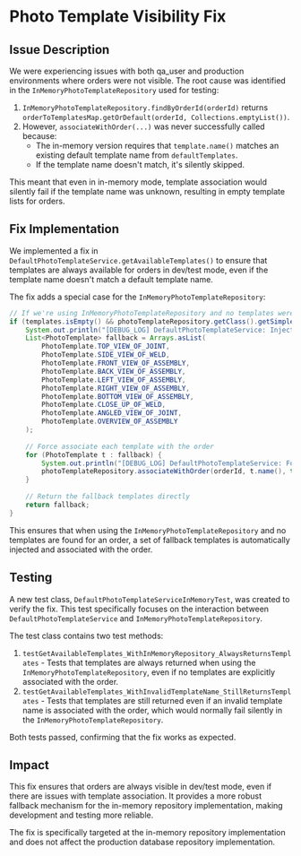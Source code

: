 # Photo Template Visibility Fix

## Issue Description

We were experiencing issues with both qa_user and production environments where orders were not visible. The root cause was identified in the `InMemoryPhotoTemplateRepository` used for testing:

1. `InMemoryPhotoTemplateRepository.findByOrderId(orderId)` returns `orderToTemplatesMap.getOrDefault(orderId, Collections.emptyList())`.
2. However, `associateWithOrder(...)` was never successfully called because:
   - The in-memory version requires that `template.name()` matches an existing default template name from `defaultTemplates`.
   - If the template name doesn't match, it's silently skipped.

This meant that even in in-memory mode, template association would silently fail if the template name was unknown, resulting in empty template lists for orders.

## Fix Implementation

We implemented a fix in `DefaultPhotoTemplateService.getAvailableTemplates()` to ensure that templates are always available for orders in dev/test mode, even if the template name doesn't match a default template name.

The fix adds a special case for the `InMemoryPhotoTemplateRepository`:

```java
// If we're using InMemoryPhotoTemplateRepository and no templates were found, inject fallback templates
if (templates.isEmpty() && photoTemplateRepository.getClass().getSimpleName().equals("InMemoryPhotoTemplateRepository")) {
    System.out.println("[DEBUG_LOG] DefaultPhotoTemplateService: Injecting fallback templates for dev/test mode");
    List<PhotoTemplate> fallback = Arrays.asList(
        PhotoTemplate.TOP_VIEW_OF_JOINT,
        PhotoTemplate.SIDE_VIEW_OF_WELD,
        PhotoTemplate.FRONT_VIEW_OF_ASSEMBLY,
        PhotoTemplate.BACK_VIEW_OF_ASSEMBLY,
        PhotoTemplate.LEFT_VIEW_OF_ASSEMBLY,
        PhotoTemplate.RIGHT_VIEW_OF_ASSEMBLY,
        PhotoTemplate.BOTTOM_VIEW_OF_ASSEMBLY,
        PhotoTemplate.CLOSE_UP_OF_WELD,
        PhotoTemplate.ANGLED_VIEW_OF_JOINT,
        PhotoTemplate.OVERVIEW_OF_ASSEMBLY
    );
    
    // Force associate each template with the order
    for (PhotoTemplate t : fallback) {
        System.out.println("[DEBUG_LOG] DefaultPhotoTemplateService: Force associating fallback template " + t.name() + " with order " + orderId.id());
        photoTemplateRepository.associateWithOrder(orderId, t.name(), true);
    }
    
    // Return the fallback templates directly
    return fallback;
}
```

This ensures that when using the `InMemoryPhotoTemplateRepository` and no templates are found for an order, a set of fallback templates is automatically injected and associated with the order.

## Testing

A new test class, `DefaultPhotoTemplateServiceInMemoryTest`, was created to verify the fix. This test specifically focuses on the interaction between `DefaultPhotoTemplateService` and `InMemoryPhotoTemplateRepository`.

The test class contains two test methods:

1. `testGetAvailableTemplates_WithInMemoryRepository_AlwaysReturnsTemplates` - Tests that templates are always returned when using the `InMemoryPhotoTemplateRepository`, even if no templates are explicitly associated with the order.
2. `testGetAvailableTemplates_WithInvalidTemplateName_StillReturnsTemplates` - Tests that templates are still returned even if an invalid template name is associated with the order, which would normally fail silently in the `InMemoryPhotoTemplateRepository`.

Both tests passed, confirming that the fix works as expected.

## Impact

This fix ensures that orders are always visible in dev/test mode, even if there are issues with template association. It provides a more robust fallback mechanism for the in-memory repository implementation, making development and testing more reliable.

The fix is specifically targeted at the in-memory repository implementation and does not affect the production database repository implementation.